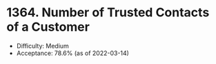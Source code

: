 # 1364. Number of Trusted Contacts of a Customer
- Difficulty: Medium
- Acceptance: 78.6% (as of 2022-03-14)
